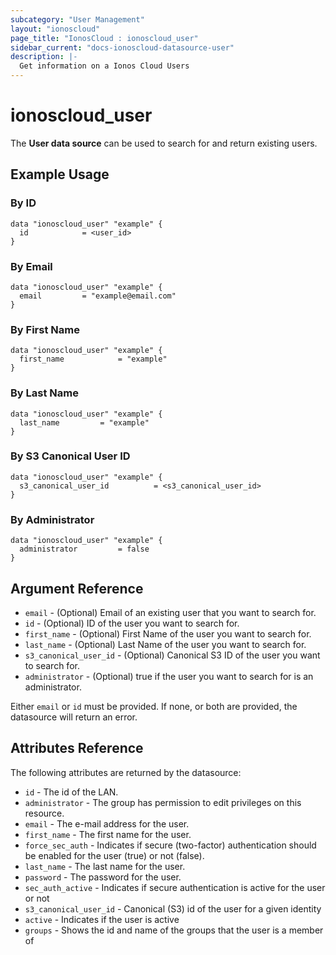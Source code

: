 ```yaml
---
subcategory: "User Management"
layout: "ionoscloud"
page_title: "IonosCloud : ionoscloud_user"
sidebar_current: "docs-ionoscloud-datasource-user"
description: |-
  Get information on a Ionos Cloud Users
---
```


# ionoscloud\_user

The **User data source** can be used to search for and return existing users.

## Example Usage

### By ID
```hcl
data "ionoscloud_user" "example" {
  id			= <user_id>
}
```

### By Email
```hcl
data "ionoscloud_user" "example" {
  email			= "example@email.com"
}
```

### By First Name
```hcl
data "ionoscloud_user" "example" {
  first_name			= "example"
}
```

### By Last Name
```hcl
data "ionoscloud_user" "example" {
  last_name			= "example"
}
```

### By S3 Canonical User ID
```hcl
data "ionoscloud_user" "example" {
  s3_canonical_user_id			= <s3_canonical_user_id>
}
```

### By Administrator
```hcl
data "ionoscloud_user" "example" {
  administrator			= false
}
```

## Argument Reference

* `email` - (Optional) Email of an existing user that you want to search for. 
* `id` - (Optional) ID of the user you want to search for.
* `first_name` - (Optional) First Name of the user you want to search for.
*  `last_name` - (Optional) Last Name of the user you want to search for.
*  `s3_canonical_user_id` - (Optional) Canonical S3 ID of the user you want to search for.
*  `administrator` - (Optional) true if the user you want to search for is an administrator.

Either `email` or `id` must be provided. If none, or both are provided, the datasource will return an error.

## Attributes Reference

The following attributes are returned by the datasource:

* `id` - The id of the LAN.
* `administrator` - The group has permission to edit privileges on this resource.
* `email` - The e-mail address for the user.
* `first_name` - The first name for the user.
* `force_sec_auth` - Indicates if secure (two-factor) authentication should be enabled for the user (true) or not (false).
* `last_name` - The last name for the user.
* `password` - The password for the user.
* `sec_auth_active` - Indicates if secure authentication is active for the user or not
* `s3_canonical_user_id` - Canonical (S3) id of the user for a given identity
* `active` - Indicates if the user is active
* `groups` - Shows the id and name of the groups that the user is a member of